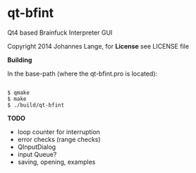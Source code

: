 qt-bfint
========
Qt4 based Brainfuck Interpreter GUI

Copyright 2014 Johannes Lange,
for **License** see LICENSE file

__Building__

In the base-path (where the qt-bfint.pro is located):
<pre><code>
$ qmake
$ make
$ ./build/qt-bfint
</pre></code>

__TODO__
- loop counter for interruption
- error checks (range checks)
- QInputDialog
- input Queue?
- saving, opening, examples
